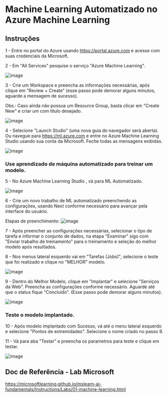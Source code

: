 # Machine Learning Automatizado no Azure Machine Learning

## Instruções

1 - Entre no portal do Azure usando https://portal.azure.com e acesse com suas credenciais da Microsoft.

2 - Em "All Services" pesquise o serviço "Azure Machine Learning".

![image](https://github.com/user-attachments/assets/75dc768b-e48b-4bfc-b4f2-9e6e28b3e0fe)

 
3 - Crie um Workspace e preencha as informações necessárias, após clique em "Review + Create" (esse passo pode demorar alguns minutos, aguarde a mensagem de sucesso).

Obs.: Caso ainda não possua um Resource Group, basta clicar em "Create New" e criar um com título desejado.

![image](https://github.com/user-attachments/assets/15c663b3-a976-4d6c-98d7-269266c6ded6)


4 - Selecione "Launch Studio" (uma nova guia do navegador será aberta). 
Ou navegue para https://ml.azure.com e entre no Azure Machine Learning Studio usando sua conta da Microsoft. Feche todas as mensagens exibidas.

![image](https://github.com/user-attachments/assets/077b5744-d1f2-47ee-ae7d-ee621fb643ad)


### Use aprendizado de máquina automatizado para treinar um modelo.

5 - No Azure Machine Learning Studio , vá para ML Automatizado.

![image](https://github.com/user-attachments/assets/f86c8fea-19cf-46b7-9f5d-e8db08a46c15)


6 - Crie um novo trabalho de ML automatizado preenchendo as configurações, usando Next conforme necessário para avançar pela interface do usuário.

Etapas de preenchimento:
![image](https://github.com/user-attachments/assets/2c2482cb-9b29-4bd9-a86e-0e2db6225056)


7 -  Após preencher as configurações necessárias, selecionar o tipo de tarefa e informar o conjunto de dados, na etapa "Examinar" sigo com "Enviar trabalho de treinamento" para o treinamento e seleção do melhor modelo após resultados.

8 - Nos menus lateral esquerdo vai em "Tarefas (Jobs)", selecione o teste que foi realizado e clique no "MELHOR" modelo.

![image](https://github.com/user-attachments/assets/a66f9057-3311-4686-afef-766265350ff0)


9 - Dentro do Melhor Modelo, clique em "Implantar" e selecione "Serviços da Web". Preencha as configurações conforme necessário. Aguarde até que o status fique "Concluído". (Esse passo pode demorar alguns minutos).

![image](https://github.com/user-attachments/assets/e2a409cc-f4bf-49b5-aa3e-8bda5c369620)


### Teste o modelo implantado.

10 - Após modelo implantado com Sucesso, vá até o menu lateral esquerdo e selecione "Pontos de extremidades".
Selecione o nome criado no passo 9.

11 - Vá para aba "Testar" e preencha os parametros para teste e clique em testar.

![image](https://github.com/user-attachments/assets/ac8f85cc-59f8-4d1b-a433-f49f7bb3440d)


## Doc de Referência - Lab Microsoft

https://microsoftlearning.github.io/mslearn-ai-fundamentals/Instructions/Labs/01-machine-learning.html



